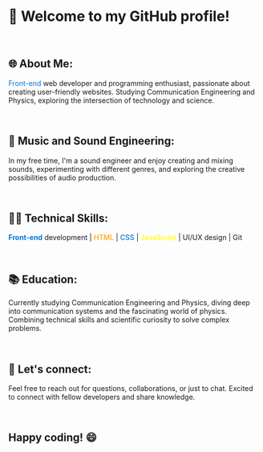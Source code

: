 


# 👋 Welcome to my GitHub profile!

</br>

## 🌐 About Me:

<span style="color: #0078D7;"> Front-end </span> web developer and programming enthusiast, passionate about creating user-friendly websites. Studying Communication Engineering and Physics, exploring the intersection of technology and science.

</br>
  

## 🎵 Music and Sound Engineering:

In my free time, I'm a sound engineer and enjoy creating and mixing sounds, experimenting with different genres, and exploring the creative possibilities of audio production.

</br>
  

## 👨‍💻 Technical Skills:

<span style="color: #0078D7; font-weight: bold;">Front-end</span> development | <span style="color: orange; font-weight: 500;">HTML</span> | <span style="color: #0078D7; font-weight: 500;">CSS</span> | <span style="color: yellow; font-weight: 500;">JavaScript</span> | UI/UX design | Git

</br>
  

## 📚 Education:

Currently studying Communication Engineering and Physics, diving deep into communication systems and the fascinating world of physics. Combining technical skills and scientific curiosity to solve complex problems.

</br>
  

## 🌟 Let's connect:

Feel free to reach out for questions, collaborations, or just to chat. Excited to connect with fellow developers and share knowledge.

</br>
  

## Happy coding! 😄
